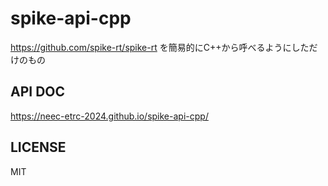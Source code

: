 # spike-api-cpp

https://github.com/spike-rt/spike-rt を簡易的にC++から呼べるようにしただけのもの

## API DOC

https://neec-etrc-2024.github.io/spike-api-cpp/

## LICENSE

MIT